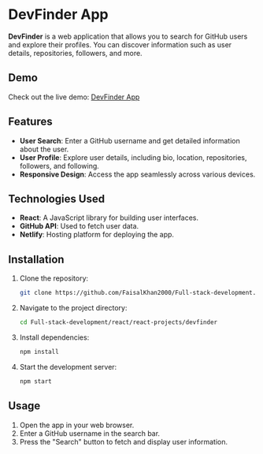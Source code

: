 # DevFinder App

**DevFinder** is a web application that allows you to search for GitHub users and explore their profiles. You can discover information such as user details, repositories, followers, and more.

## Demo

Check out the live demo: [DevFinder App](https://devfinder-app-flash0p.netlify.app/)

## Features

- **User Search**: Enter a GitHub username and get detailed information about the user.
- **User Profile**: Explore user details, including bio, location, repositories, followers, and following.
- **Responsive Design**: Access the app seamlessly across various devices.

## Technologies Used

- **React**: A JavaScript library for building user interfaces.
- **GitHub API**: Used to fetch user data.
- **Netlify**: Hosting platform for deploying the app.

## Installation

1. Clone the repository:

   ```bash
   git clone https://github.com/FaisalKhan2000/Full-stack-development.git
   ```

2. Navigate to the project directory:

   ```bash
   cd Full-stack-development/react/react-projects/devfinder
   ```

3. Install dependencies:

   ```bash
   npm install
   ```

4. Start the development server:

   ```bash
   npm start
   ```

## Usage

1. Open the app in your web browser.
2. Enter a GitHub username in the search bar.
3. Press the "Search" button to fetch and display user information.
